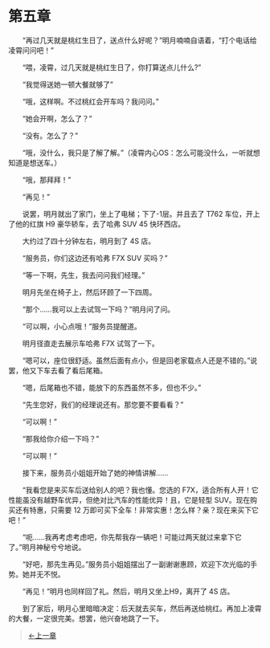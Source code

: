 # 第五章

&#x3000;&#x3000;“再过几天就是桃红生日了，送点什么好呢？”明月喃喃自语着，“打个电话给凌霄问问吧！” 

&#x3000;&#x3000;“喂，凌霄，过几天就是桃红生日了，你打算送点儿什么?” 	

&#x3000;&#x3000;“我觉得送她一顿大餐就够了”

&#x3000;&#x3000;“哦，这样啊。不过桃红会开车吗？我问问。”

&#x3000;&#x3000;“她会开啊，怎么了？” 

&#x3000;&#x3000;“没有。怎么了？”

&#x3000;&#x3000;“哦，没什么，我只是了解了解。”（凌霄内心OS：怎么可能没什么，一听就想知道是想送车。） 

&#x3000;&#x3000;“哦，那拜拜！” 

&#x3000;&#x3000;“再见！”

&#x3000;&#x3000;说罢，明月就出了家门，坐上了电梯；下了-1层。并且去了 T762 车位，开上了他的红旗 H9 豪华轿车，去了哈弗 SUV 45 快环西店。 

&#x3000;&#x3000;大约过了四十分钟左右，明月到了 4S 店。 

&#x3000;&#x3000;“服务员，你们这边还有哈弗 F7X SUV 买吗？” 

&#x3000;&#x3000;“等一下啊，先生，我去问问我们经理。” 

&#x3000;&#x3000;明月先坐在椅子上，然后环顾了一下四周。 

&#x3000;&#x3000;“那个……我可以上去试驾一下吗？”明月问了问。 

&#x3000;&#x3000;“可以啊，小心点哦！”服务员提醒道。 

&#x3000;&#x3000;明月径直走去展示车哈弗 F7X 试驾了一下。 

&#x3000;&#x3000;“嗯可以，座位很舒适。虽然后面有点小，但是回老家载点人还是不错的。”说罢，他又下车去看了看后尾箱。 

&#x3000;&#x3000;“嗯，后尾箱也不错，能放下的东西虽然不多，但也不少。” 

&#x3000;&#x3000;“先生您好，我们的经理说还有。那您要不要看看？” 

&#x3000;&#x3000;“可以啊！”

&#x3000;&#x3000;“那我给你介绍一下吗？” 

&#x3000;&#x3000;“可以啊！” 

&#x3000;&#x3000;接下来，服务员小姐姐开始了她的神情讲解…… 

&#x3000;&#x3000;“我看您是来买车后送给别人的吧？我也懂。您选的 F7X，适合所有人开！它性能虽没有越野车优异，但绝对比汽车的性能优异！且，它是轻型 SUV。现在购买还有特惠，只需要 12 万即可买下全车！非常实惠！怎么样？亲？现在来买下它吧！” 

&#x3000;&#x3000;“呃……我再考虑考虑吧，你先帮我存一辆吧！可能过两天就过来拿下它了。”明月神秘兮兮地说。 

&#x3000;&#x3000;“好吧，那先生再见。”服务员小姐姐摆出了一副谢谢惠顾，欢迎下次光临的手势。她并无不悦。 

&#x3000;&#x3000;“再见！”明月也同样回了礼。然后，明月又坐上H9，离开了 4S 店。 

&#x3000;&#x3000;到了家后，明月心里暗暗决定：后天就去买车，然后再送给桃红。再加上凌霄的大餐，一定很完美。想罢，他兴奋地跳了一下。 

> [←上一章](/zh-cn/part1/chapter4.md)
